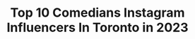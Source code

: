 ---
title: Top 10 Comedians Instagram Influencers In Toronto in 2023
description: >-
  Find top comedians Instagram influencers in Toronto in 2023. Most popular hashtags: #toronto #canada #comedy #funny.
platform: Instagram
hits: 17
text_top: Analyze the most popular Instagram accounts on inBeat.
text_bottom: Our platform aggregates 17 Instagram influencers like this in Toronto, Canada for you to pitch.
profiles:
  - username: "notmarcanthony"
    fullname: >-
      Marc-Anthony Sinagoga
    bio: >-
      Comedian & MC BuffetBuds Ep.6 👇
    location: "Canada"
    followers: 3571
    engagement: 729
    commentsToLikes: 0.172485
    id: ck6tpydleoby40j718kfczeod
    verified: false
    hashtags: "#host, #sketch, #nonnachronicles, #foodgasm"
  - username: "neemanaz"
    fullname: >-
      Neema Nazeri
    bio: >-
      🎤 Comedy 🎥 Acting 🇮🇷 Iranian - 🇨🇦 Canadian 📍Toronto ✉️ Email me for business/collaboration
    location: "Canada"
    followers: 61026
    engagement: 354
    commentsToLikes: 0.091387
    id: ck5q3rxipm5ej0i11to9mh99m
    verified: false
    hashtags: "#basic, #comedians, #immigrant, #persian"
  - username: "dolino.real"
    fullname: >-
      Dolino
    bio: >-
      
    location: "Canada"
    followers: 2670
    engagement: 784
    commentsToLikes: 0.154156
    id: ck601t273g4fl0i14vmxhmmr3
    verified: false
    hashtags: "#canada, #quebec, #france, #rire"
  - username: "the6atsix"
    fullname: >-
      😂Beamer💥Walczak😁
    bio: >-
      🌆Toronto's⚡️GoldenBoy😸 😅Comedian/Editor/Chef/ComplexHost🎩 🧙🏾‍♂️👁Creator of @illinfinity🪐💫 👇🏾👇🏾ComplexCanada Report🎥
    location: "Canada"
    followers: 106383
    engagement: 364
    commentsToLikes: 0.078489
    id: ck6004z4pcyjv0i147qy4cw3s
    verified: false
    hashtags: "#quarantineandchill, #characterselect, #quarantineknockouts2020, #beamer4mayor"
  - username: "jacob.ursomarzo"
    fullname: >-
      Jacob Ursomarzo
    bio: >-
      Cameo link below Actor Comedian Creator • Tik Tok @ br0ce Twitter @ jacob.ursomarzo
    location: "Canada"
    followers: 359812
    engagement: 2040
    commentsToLikes: 0.013856
    id: ck8sw1voddi640j78e8e73tla
    verified: false
    hashtags: "#childactor, #anne, #arthur, #jacobursomarzo"
  - username: "marjaan.shahi"
    fullname: >-
      👧🏻Marjan Shahi / گيلتاما
    bio: >-
      📉| Forex Trader 💎| Jewelry Importer 📍Toronto, Canada🇨🇦 📍⚓️⚓️⚓️
    location: "Canada"
    followers: 59880
    engagement: 132
    commentsToLikes: 0.235083
    id: ck8tczadv19d90j78ze04ug8f
    verified: false
    hashtags: "#forex, #kleinburg, #summervibes, #torontolifestyle"
  - username: "krusan.s"
    fullname: >-
      K R U
    bio: >-
      Director · Videographer · Writer · Actor 🏙️ Toronto The guy from @basementreels - help us reach 100k subs! Watch our newest video here 👇👇👇
    location: "Canada"
    followers: 2464
    engagement: 1743
    commentsToLikes: 0.023011
    id: ck8sy9ndsk7c40j78mghvi8q0
    verified: false
    hashtags: "#torontoblogger, #funnymemes, #tamilnadu, #youtubevideos"
  - username: "rob_ianni_comedy"
    fullname: >-
      Rob Ianni Comedy
    bio: >-
      #sketchcomedy #comedian #actor #influencer Stand Up Comedian, Actor, Sketch Comedy, Comedic Creator 😜robiannicomedy@gmail.com SC & FB: @robiannicomedy
    location: "Canada"
    followers: 7360
    engagement: 642
    commentsToLikes: 0.070438
    id: ck5q3rpcim4ex0i11hb82rfea
    verified: false
    hashtags: "#comparepippo, #comedy, #robiannicomedy, #italianstyle"
  - username: "shaneykipps"
    fullname: >-
      Shane Kippel
    bio: >-
      Actor 🎭 Comedian 🤣 Producer 🎥 Writer 📜✍🏻 Public Speaker 🔊 Check out the link below for links to CAMEO and OFFICIAL MERCH👇
    location: "Canada"
    followers: 97005
    engagement: 584
    commentsToLikes: 0.022037
    id: ck5q3rkkwm3uc0i11j6iyvkh4
    verified: true
    hashtags: "#canadianfilm, #seoulwebfest, #dgctalent, #spinner"
  - username: "rickrowley3"
    fullname: >-
      Rick Rowley
    bio: >-
      #Comedian who loves hockey🏒Canada’s biggest beauty🇨🇦 Hushed-2nd Phone Number: Promo Code BEAUTY25👇
    location: "Canada"
    followers: 16998
    engagement: 243
    commentsToLikes: 0.194895
    id: ckaorbp2bmksq0i78dirmk1qg
    verified: false
    hashtags: "#the6ix, #hockeyboys, #lettuce, #toronto"
---